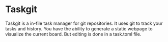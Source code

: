 # Taskgit

Taskgit is a in-file task manager for git repositories. It uses git to track your tasks and history.
You have the ability to generate a static webpage to visualize the current board. But editing is done in a task.toml file.